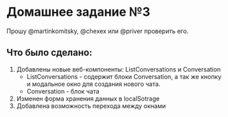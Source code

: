 # Домашнее задание №3
Прошу @martinkomitsky, @chexex или @priver проверить его.

## Что было сделано:
1. Добавлены новые веб-компоненты: ListConversations и Conversation
    * ListConversations - содержит блоки Conversation, а так же кнопку и модальное окно для создания нового чата.
    * Conversation - блок чата
2. Изменен форма хранения данных в localSotrage
3. Добавлена возможность перехода между окнами
